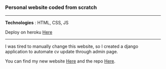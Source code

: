 
### Personal website coded from scratch
***

**Technologies** : HTML, CSS, JS

Deploy on heroku [Here](https://cv-bottois-hugo.herokuapp.com/)

***
I was tired to manually change this website, so I created a django application to automate cv update through admin page.

You can find my new website [Here](https://cvmyprofile.herokuapp.com/) and the repo [Here](https://github.com/hbiom/cv_generator).
